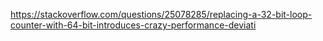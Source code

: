 <https://stackoverflow.com/questions/25078285/replacing-a-32-bit-loop-counter-with-64-bit-introduces-crazy-performance-deviati>
